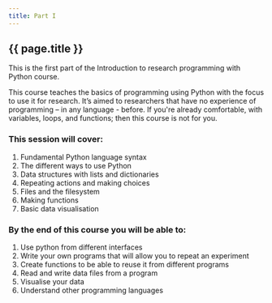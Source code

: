 ```yaml
---
title: Part I
---
```

## {{ page.title }}

This is the first part of the Introduction to research programming with Python course.

This course teaches the basics of programming using Python with the focus to use
it for research. It’s aimed to researchers that have no experience of
programming – in any language - before. If you're already comfortable, with
variables, loops, and functions; then this course is not for you.

### This session will cover:

1. Fundamental Python language syntax
2. The different ways to use Python
3. Data structures with lists and dictionaries
4. Repeating actions and making choices
5. Files and the filesystem
6. Making functions
7. Basic data visualisation
    
### By the end of this course you will be able to:

1. Use python from different interfaces
2. Write your own programs that will allow you to repeat an experiment
3. Create functions to be able to reuse it from different programs
4. Read and write data files from a program
5. Visualise your data
6. Understand other programming languages
    
